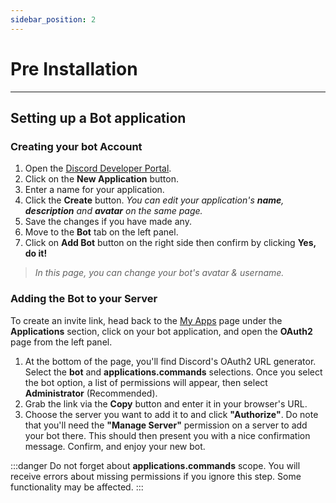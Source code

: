 ```yaml
---
sidebar_position: 2
---
```

# Pre Installation

---
## Setting up a Bot application

### Creating your bot Account

1. Open the [Discord Developer Portal](https://discord.com/developers/applications/me).
2. Click on the **New Application** button.
3. Enter a name for your application.
4. Click the **Create** button. 
_You can edit your application's **name**, **description** and **avatar** on the same page._
5. Save the changes if you have made any.
6. Move to the **Bot** tab on the left panel.
7. Click on **Add Bot** button on the right side then confirm by clicking **Yes, do it!**

> _In this page, you can change your bot's avatar & username._

### Adding the Bot to your Server

To create an invite link, head back to the [My Apps](https://discord.com/developers/applications/me) page under the **Applications** section, click on your bot application, and open the **OAuth2** page from the left panel.

1. At the bottom of the page, you'll find Discord's OAuth2 URL generator. Select the **bot** and **applications.commands** selections. Once you select the bot option, a list of permissions will appear, then select **Administrator** (Recommended).
2. Grab the link via the **Copy** button and enter it in your browser's URL.
3. Choose the server you want to add it to and click **"Authorize"**. Do note that you'll need the **"Manage Server"** permission on a server to add your bot there. This should then present you with a nice confirmation message. Confirm, and enjoy your new bot.

:::danger
Do not forget about **applications.commands** scope. You will receive errors about missing permissions if you ignore this step. Some functionality may be affected.
:::